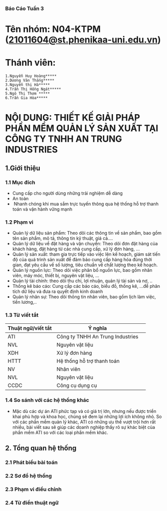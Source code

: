 ### Báo Cáo Tuần 3
# Tên nhóm: N04-KTPM (21011604@st.phenikaa-uni.edu.vn)
# Thánh viên:
    1.Nguyễn Huy Hoàng*****
    2.Dương Văn Thắng*****
    3.Nguyễn thị Hà*****
    4.Trần Thị Hồng Ngát*****
    5.Ngô Thị Thơm *****
    6.Trần Gia Hòa*****



# NỘI DUNG: THIẾT KẾ GIẢI PHÁP PHẦN MỀM QUẢN LÝ SẢN XUẤT TẠI CÔNG TY TNHH AN TRUNG INDUSTRIES

## 1.Giới thiệu
### 1.1 Mục đích
- Cung cấp cho người dùng những trải nghiệm dễ dàng
- An toàn
-  Nhanh chóng khi mua sắm trực tuyến thông qua hệ thống hỗ trợ thanh toán và vận hành vững mạnh

### 1.2 Phạm vi
- Quản lý dữ liệu sản phẩm: Theo dõi các thông tin về sản phẩm, bao gồm tên sản phẩm, mô tả, thông tin kỹ thuật, giá cả….
- Quản lý dữ liệu về đặt hàng và vận chuyển: Theo dõi đơn đặt hàng của khách hàng, đặt hàng từ các nhà cung cấp, xử lý đơn hàng, …
- Quản lý sản xuất: tham gia trực tiếp vào việc lên kế hoạch, giám sát tiến độ của quá trình sản xuất để đảm bảo cung cấp hàng hóa đúng thời gian, đạt yêu cầu về số lượng, tiêu chuẩn về chất lượng theo kế hoạch.
- Quản lý nguồn lực: Theo dõi việc phân bổ nguồn lực, bao gồm nhân viên, máy móc, thiết bị, nguyên vật liệu, …
- Quản lý tài chính: theo dõi thu chi, lợi nhuận, quản lý tài sản và nợ, ..
- Thống kê báo cáo: Cung cấp các báo cáo, biểu đồ, thống kê, …để phân tích dữ liệu và đưa ra quyết định kinh doanh
- Quản lý nhân sự: Theo dõi thông tin nhân viên, bao gồm lịch làm việc, tiền lương,..

### 1.3 Từ viết tắt
| Thuật ngữ/viết tắt | Ý nghĩa                          |  |
|--------------------|----------------------------------|---|
| ATI                | Công ty TNHH An Trung Industries |  |
| NVL                | Nguyên vật liệu                  |  |
| XDH                | Xử lý đơn hàng                   |  |
| HTTT               | Hệ thống hỗ trợ thanh toán       |  |
| NV                 | Nhân viên                        |  |
| NVL                | Nguyên vật liệu                  |  |
| CCDC               | Công cụ dụng cụ                  |  |

### 1.4 So sánh với các hệ thống khác
- Mặc dù các dự án ATI phức tạp và có giá trị lớn, nhưng nếu được triển khai phù hợp và khoa học, chúng sẽ đem lại những lợi ích không nhỏ. So với các phần mềm quản lý khác, ATI có những ưu thế vượt trội hơn rất nhiều, bài viết sau sẽ giúp các doanh nghiệp thấy rõ sự khác biệt của phần mềm ATI so với các loại phần mềm khác.

## 2. Tổng quan hệ thống

### 2.1 Phát biểu bài toán

### 2.2 Sơ đồ hệ thống

### 2.3 Phạm vi điều chỉnh

### 2.4 Từ điển thuật ngữ